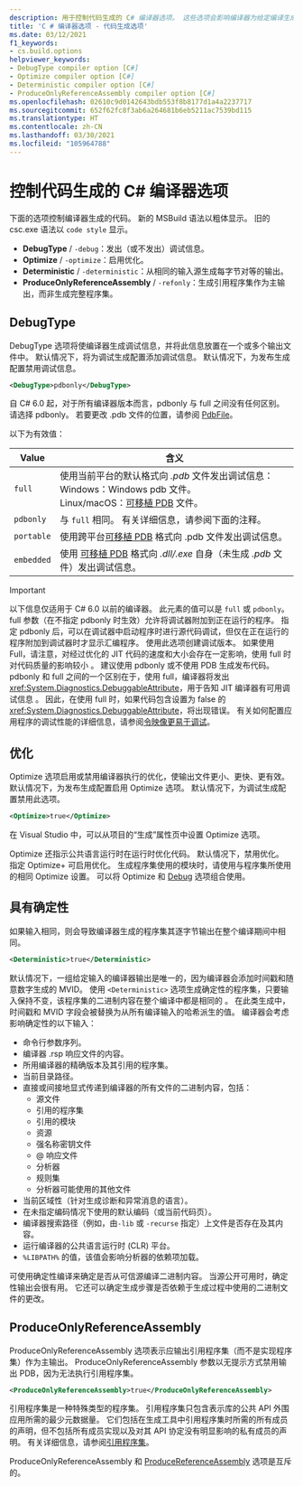 ```yaml
---
description: 用于控制代码生成的 C# 编译器选项。 这些选项会影响编译器为给定编译生成的代码。
title: 'C # 编译器选项 - 代码生成选项'
ms.date: 03/12/2021
f1_keywords:
- cs.build.options
helpviewer_keywords:
- DebugType compiler option [C#]
- Optimize compiler option [C#]
- Deterministic compiler option [C#]
- ProduceOnlyReferenceAssembly compiler option [C#]
ms.openlocfilehash: 02610c9d0142643bdb553f8b8177d1a4a2237717
ms.sourcegitcommit: 652f62fc8f3ab6a264681b6eb5211ac7539bd115
ms.translationtype: HT
ms.contentlocale: zh-CN
ms.lasthandoff: 03/30/2021
ms.locfileid: "105964788"
---
```

# <a name="c-compiler-options-that-control-code-generation"></a>控制代码生成的 C# 编译器选项

下面的选项控制编译器生成的代码。 新的 MSBuild 语法以粗体显示。 旧的 csc.exe 语法以 `code style` 显示。

- **DebugType** / `-debug`：发出（或不发出）调试信息。
- **Optimize** / `-optimize`：启用优化。
- **Deterministic** / `-deterministic`：从相同的输入源生成每字节对等的输出。
- **ProduceOnlyReferenceAssembly** / `-refonly`：生成引用程序集作为主输出，而非生成完整程序集。

## <a name="debugtype"></a>DebugType

DebugType 选项将使编译器生成调试信息，并将此信息放置在一个或多个输出文件中。 默认情况下，将为调试生成配置添加调试信息。 默认情况下，为发布生成配置禁用调试信息。

```xml
<DebugType>pdbonly</DebugType>
```

自 C# 6.0 起，对于所有编译器版本而言，pdbonly 与 full 之间没有任何区别。 请选择 pdbonly。 若要更改 .pdb 文件的位置，请参阅 [PdbFile](./advanced.md#pdbfile)。

以下为有效值：

| Value      | 含义                                                                                                 |
|------------|---------------------------------------------------------------------------------------------------------|
| `full`     | 使用当前平台的默认格式向 _.pdb_ 文件发出调试信息：<br>Windows：Windows pdb 文件。 <br>Linux/macOS：[可移植 PDB](https://github.com/dotnet/core/blob/main/Documentation/diagnostics/portable_pdb.md) 文件。 |
| `pdbonly`  | 与 `full` 相同。 有关详细信息，请参阅下面的注释。 |
| `portable` | 使用跨平台[可移植 PDB](https://github.com/dotnet/core/blob/main/Documentation/diagnostics/portable_pdb.md) 格式向 .pdb 文件发出调试信息。 |
| `embedded` | 使用 [可移植 PDB](https://github.com/dotnet/core/blob/main/Documentation/diagnostics/portable_pdb.md) 格式向 _.dll/.exe_ 自身（未生成 _.pdb_ 文件）发出调试信息。 |

> [!IMPORTANT]
> 以下信息仅适用于 C# 6.0 以前的编译器。
> 此元素的值可以是 `full` 或 `pdbonly`。 full 参数（在不指定 pdbonly 时生效）允许将调试器附加到正在运行的程序。 指定 pdbonly 后，可以在调试器中启动程序时进行源代码调试，但仅在正在运行的程序附加到调试器时才显示汇编程序。 使用此选项创建调试版本。 如果使用 Full，请注意，对经过优化的 JIT 代码的速度和大小会存在一定影响，使用 full 时对代码质量的影响较小 。 建议使用 pdbonly 或不使用 PDB 生成发布代码。 pdbonly 和 full 之间的一个区别在于，使用 full，编译器将发出 <xref:System.Diagnostics.DebuggableAttribute>，用于告知 JIT 编译器有可用调试信息  。 因此，在使用 full 时，如果代码包含设置为 false 的 <xref:System.Diagnostics.DebuggableAttribute>，将出现错误。 有关如何配置应用程序的调试性能的详细信息，请参阅[令映像更易于调试](../../../framework/debug-trace-profile/making-an-image-easier-to-debug.md)。

## <a name="optimize"></a>优化

Optimize 选项启用或禁用编译器执行的优化，使输出文件更小、更快、更有效。 默认情况下，为发布生成配置启用 Optimize 选项。 默认情况下，为调试生成配置禁用此选项。

```xml
<Optimize>true</Optimize>
```

在 Visual Studio 中，可以从项目的“生成”属性页中设置 Optimize 选项。

Optimize 还指示公共语言运行时在运行时优化代码。 默认情况下，禁用优化。 指定 Optimize+ 可启用优化。 生成程序集使用的模块时，请使用与程序集所使用的相同 Optimize 设置。 可以将 Optimize 和 [Debug](#debugtype) 选项组合使用。

## <a name="deterministic"></a>具有确定性

如果输入相同，则会导致编译器生成的程序集其逐字节输出在整个编译期间中相同。

```xml
<Deterministic>true</Deterministic>
```

默认情况下，一组给定输入的编译器输出是唯一的，因为编译器会添加时间戳和随意数字生成的 MVID。 使用 `<Deterministic>` 选项生成确定性的程序集，只要输入保持不变，该程序集的二进制内容在整个编译中都是相同的  。 在此类生成中，时间戳和 MVID 字段会被替换为从所有编译输入的哈希派生的值。 编译器会考虑影响确定性的以下输入：

- 命令行参数序列。
- 编译器 .rsp 响应文件的内容。
- 所用编译器的精确版本及其引用的程序集。
- 当前目录路径。
- 直接或间接地显式传递到编译器的所有文件的二进制内容，包括：
  - 源文件
  - 引用的程序集
  - 引用的模块
  - 资源
  - 强名称密钥文件
  - @ 响应文件
  - 分析器
  - 规则集
  - 分析器可能使用的其他文件
- 当前区域性（针对生成诊断和异常消息的语言）。
- 在未指定编码情况下使用的默认编码（或当前代码页）。
- 编译器搜索路径（例如，由`-lib` 或 `-recurse` 指定）上文件是否存在及其内容。
- 运行编译器的公共语言运行时 (CLR) 平台。
- `%LIBPATH%` 的值，该值会影响分析器的依赖项加载。

可使用确定性编译来确定是否从可信源编译二进制内容。 当源公开可用时，确定性输出会很有用。 它还可以确定生成步骤是否依赖于生成过程中使用的二进制文件的更改。

## <a name="produceonlyreferenceassembly"></a>ProduceOnlyReferenceAssembly

ProduceOnlyReferenceAssembly 选项表示应输出引用程序集（而不是实现程序集）作为主输出。 ProduceOnlyReferenceAssembly 参数以无提示方式禁用输出 PDB，因为无法执行引用程序集。

```xml
<ProduceOnlyReferenceAssembly>true</ProduceOnlyReferenceAssembly>
```

引用程序集是一种特殊类型的程序集。 引用程序集只包含表示库的公共 API 外围应用所需的最少元数据量。 它们包括在生成工具中引用程序集时所需的所有成员的声明，但不包括所有成员实现以及对其 API 协定没有明显影响的私有成员的声明。 有关详细信息，请参阅[引用程序集](../../../standard/assembly/reference-assemblies.md)。

ProduceOnlyReferenceAssembly 和 [ProduceReferenceAssembly](output.md#producereferenceassembly) 选项是互斥的。
